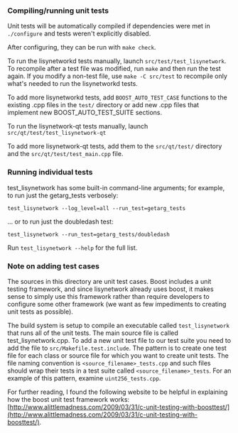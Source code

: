 ### Compiling/running unit tests

Unit tests will be automatically compiled if dependencies were met in `./configure`
and tests weren't explicitly disabled.

After configuring, they can be run with `make check`.

To run the lisynetworkd tests manually, launch `src/test/test_lisynetwork`. To recompile
after a test file was modified, run `make` and then run the test again. If you
modify a non-test file, use `make -C src/test` to recompile only what's needed
to run the lisynetworkd tests.

To add more lisynetworkd tests, add `BOOST_AUTO_TEST_CASE` functions to the existing
.cpp files in the `test/` directory or add new .cpp files that
implement new BOOST_AUTO_TEST_SUITE sections.

To run the lisynetwork-qt tests manually, launch `src/qt/test/test_lisynetwork-qt`

To add more lisynetwork-qt tests, add them to the `src/qt/test/` directory and
the `src/qt/test/test_main.cpp` file.

### Running individual tests

test_lisynetwork has some built-in command-line arguments; for
example, to run just the getarg_tests verbosely:

    test_lisynetwork --log_level=all --run_test=getarg_tests

... or to run just the doubledash test:

    test_lisynetwork --run_test=getarg_tests/doubledash

Run `test_lisynetwork --help` for the full list.

### Note on adding test cases

The sources in this directory are unit test cases.  Boost includes a
unit testing framework, and since lisynetwork already uses boost, it makes
sense to simply use this framework rather than require developers to
configure some other framework (we want as few impediments to creating
unit tests as possible).

The build system is setup to compile an executable called `test_lisynetwork`
that runs all of the unit tests.  The main source file is called
test_lisynetwork.cpp. To add a new unit test file to our test suite you need 
to add the file to `src/Makefile.test.include`. The pattern is to create 
one test file for each class or source file for which you want to create 
unit tests.  The file naming convention is `<source_filename>_tests.cpp` 
and such files should wrap their tests in a test suite 
called `<source_filename>_tests`. For an example of this pattern, 
examine `uint256_tests.cpp`.

For further reading, I found the following website to be helpful in
explaining how the boost unit test framework works:
[http://www.alittlemadness.com/2009/03/31/c-unit-testing-with-boosttest/](http://www.alittlemadness.com/2009/03/31/c-unit-testing-with-boosttest/).
